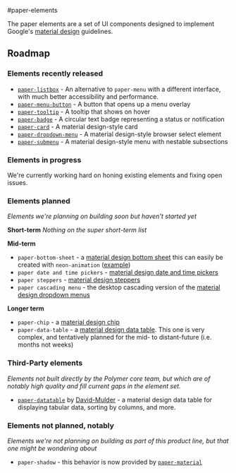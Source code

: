 #paper-elements

The paper elements are a set of UI components designed to implement Google's [material design](http://www.google.com/design/spec/material-design/introduction.html) guidelines.

## Roadmap

### Elements recently released

* [`paper-listbox`](https://github.com/polymerelements/paper-listbox) - An alternative to `paper-menu` with a different interface, with much better accessibility and performance.
* [`paper-menu-button`](https://github.com/polymerelements/paper-menu-button) - A button that opens up a menu overlay
* [`paper-tooltip`](https://github.com/polymerelements/paper-tooltip) - A tooltip that shows on hover
* [`paper-badge`](https://github.com/polymerelements/paper-badge) - A circular text badge representing a status or notification
* [`paper-card`](https://github.com/polymerelements/paper-card) - A material design-style card
* [`paper-dropdown-menu`](https://github.com/polymerelements/paper-dropdown-menu) - A material design-style browser select element
* [`paper-submenu`](https://github.com/polymerelements/paper-menu) - A material design-style menu with nestable subsections 

### Elements in progress

We're currently working hard on honing existing elements and fixing open issues. 

### Elements planned
_Elements we're planning on building soon but haven't started yet_

**Short-term**
_Nothing on the super short-term list_

**Mid-term**
* `paper-bottom-sheet` - a [material design bottom sheet](https://www.google.com/design/spec/components/bottom-sheets.html) this can easily be created with `neon-animation` ([example](https://googlewebcomponents.github.io/places-app/))
* `paper date and time pickers` - [material design date and time pickers](https://www.google.com/design/spec/components/pickers.html#)
* `paper steppers` - [material design steppers](https://www.google.com/design/spec/components/steppers.html#)
* `paper cascading menu` - the desktop cascading version of the [material design dropdown menus](https://www.google.com/design/spec/components/menus.html#menus-usage)

**Longer term**
* `paper-chip` - a [material design chip](http://www.google.com/design/spec/components/chips.html)
* `paper-data-table` - a [material design data table](http://www.google.com/design/spec/components/data-tables.html). This one is very complex, and tentatively planned for the mid- to distant-future (i.e. months not weeks)

### Third-Party elements
_Elements not built directly by the Polymer core team, but which are of notably high quality and fill current gaps in the element set._
* [`paper-datatable`](https://github.com/David-Mulder/paper-datatable) by [David-Mulder](https://github.com/David-Mulder/) - a material design data table for displaying tabular data, sorting by columns, and more.

### Elements not planned, notably
_Elements we're not planning on building as part of this product line, but that one might be wondering about_

* `paper-shadow` - this behavior is now provided by [`paper-material`](https://github.com/polymerelements/paper-material)
